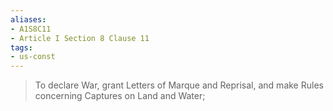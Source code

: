 ```yaml
---
aliases: 
- A1S8C11
- Article I Section 8 Clause 11
tags: 
- us-const
---
```

> To declare War, grant Letters of Marque and Reprisal, and make Rules concerning Captures on Land and Water;

